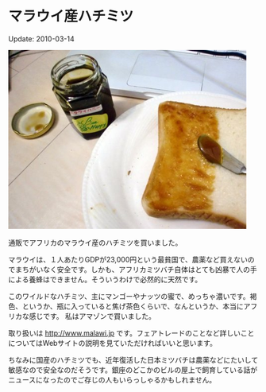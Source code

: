 マラウイ産ハチミツ
=====

Update: 2010-03-14

![](20100314_0.jpg)

通販でアフリカのマラウイ産のハチミツを買いました。

マラウイは、１人あたりGDPが23,000円という最貧国で、農薬など買えないのでまちがいなく安全です。しかも、アフリカミツバチ自体はとても凶暴で人の手による養蜂はできません。そういうわけで必然的に天然です。

このワイルドなハチミツ、主にマンゴーやナッツの蜜で、めっちゃ濃いです。褐色、というか、瓶に入っていると焦げ茶色くらいで、なんというか、本当にアフリカな感じです。
私はアマゾンで買いました。

取り扱いは http://www.malawi.jp です。フェアトレードのことなど詳しいことについてはWebサイトの説明を見ていただければいいと思います。

ちなみに国産のハチミツでも、近年復活した日本ミツバチは農薬などにたいして敏感なので安全なのだそうです。銀座のどこかのビルの屋上で飼育している話がニュースになったのでご存じの人もいらっしゃるかもしれません。
